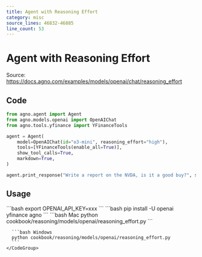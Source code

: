 ```yaml
---
title: Agent with Reasoning Effort
category: misc
source_lines: 46832-46885
line_count: 53
---
```


# Agent with Reasoning Effort
Source: https://docs.agno.com/examples/models/openai/chat/reasoning_effort



## Code

```python cookbook/reasoning/models/openai/reasoning_effort.py
from agno.agent import Agent
from agno.models.openai import OpenAIChat
from agno.tools.yfinance import YFinanceTools

agent = Agent(
    model=OpenAIChat(id="o3-mini", reasoning_effort="high"),
    tools=[YFinanceTools(enable_all=True)],
    show_tool_calls=True,
    markdown=True,
)

agent.print_response("Write a report on the NVDA, is it a good buy?", stream=True)
```

## Usage

<Steps>
  <Snippet file="create-venv-step.mdx" />

  <Step title="Set your API key">
    ```bash
    export OPENAI_API_KEY=xxx
    ```
  </Step>

  <Step title="Install libraries">
    ```bash
    pip install -U openai yfinance agno
    ```
  </Step>

  <Step title="Run Agent">
    <CodeGroup>
      ```bash Mac
      python cookbook/reasoning/models/openai/reasoning_effort.py
      ```

      ```bash Windows
      python cookbook/reasoning/models/openai/reasoning_effort.py
      ```
    </CodeGroup>
  </Step>
</Steps>


